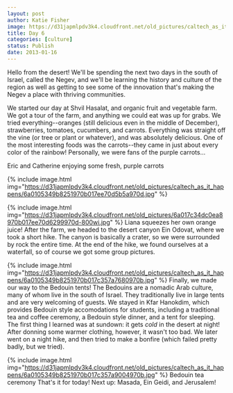 ```yaml
---
layout: post
author: Katie Fisher
image: https://d31japmlpdv3k4.cloudfront.net/old_pictures/caltech_as_it_happens/6a0105349b8251970b017d3f98f598970c.jpg
title: Day 6
categories: [culture]
status: Publish
date: 2013-01-16
---
```


Hello from the desert! We'll be spending the next two days in the south of Israel, called the Negev, and we'll be learning the history and culture of the region as well as getting to see some of the innovation that's making the Negev a place with thriving communities.

We started our day at Shvil Hasalat, and organic fruit and vegetable farm. We got a tour of the farm, and anything we could eat was up for grabs. We tried everything--oranges (still delicious even in the middle of December), strawberries, tomatoes, cucumbers, and carrots. Everything was straight off the vine (or tree or plant or whatever), and was absolutely delicious. One of the most interesting foods was the carrots--they came in just about every color of the rainbow! Personally, we were fans of the purple carrots...

Eric and Catherine enjoying some fresh, purple carrots


{% include image.html img="https://d31japmlpdv3k4.cloudfront.net/old_pictures/caltech_as_it_happens/6a0105349b8251970b017ee70d5b5a970d.jpg" %}


{% include image.html img="https://d31japmlpdv3k4.cloudfront.net/old_pictures/6a017c34dc0ea8970b017ee70d6299970d-800wi.jpg" %}
Liana squeezes her own orange juice!
After the farm, we headed to the desert canyon Ein Odovat, where we took a short hike. The canyon is basically a crater, so we were surrounded by rock the entire time. At the end of the hike, we found ourselves at a waterfall, so of course we got some group pictures.


{% include image.html img="https://d31japmlpdv3k4.cloudfront.net/old_pictures/caltech_as_it_happens/6a0105349b8251970b017c357a7680970b.jpg" %}
Finally, we made our way to the Bedouin tents! The Bedouins are a nomadic Arab culture, many of whom live in the south of Israel. They traditionally live in large tents and are very welcoming of guests. We stayed in Kfar Hanokdim, which provides Bedouin style accomodations for students, including a traditional tea and coffee ceremony, a Bedouin style dinner, and a tent for sleeping. The first thing I learned was at sundown: it gets *cold* in the desert at night! After donning some warmer clothing, however, it wasn't too bad. We later went on a night hike, and then tried to make a bonfire (which failed pretty badly, but we tried).


{% include image.html img="https://d31japmlpdv3k4.cloudfront.net/old_pictures/caltech_as_it_happens/6a0105349b8251970b017c357a9004970b.jpg" %}
Bedouin tea ceremony
That's it for today! Next up: Masada, Ein Geidi, and Jerusalem!
